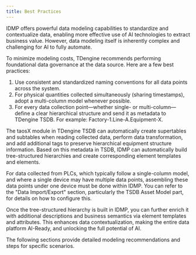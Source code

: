 ```yaml
---
title: Best Practices
---
```


IDMP offers powerful data modeling capabilities to standardize and contextualize data, enabling more effective use of AI technologies to extract business value. However, data modeling itself is inherently complex and challenging for AI to fully automate.

To minimize modeling costs, TDengine recommends performing foundational data governance at the data source. Here are a few best practices:

1. Use consistent and standardized naming conventions for all data points across the system.
1. For physical quantities collected simultaneously (sharing timestamps), adopt a multi-column model whenever possible.
1. For every data collection point—whether single- or multi-column—define a clear hierarchical structure and send it as metadata to TDengine TSDB. For example: Factory-1.Line-A.Equipment-X.

The taosX module in TDengine TSDB can automatically create supertables and subtables when reading collected data, perform data transformation, and add additional tags to preserve hierarchical equipment structure information. Based on this metadata in TSDB, IDMP can automatically build tree-structured hierarchies and create corresponding element templates and elements.

For data collected from PLCs, which typically follow a single-column model, and where a single device may have multiple data points, assembling these data points under one device must be done within IDMP. You can refer to the "Data Import/Export" section, particularly the TSDB Asset Model part, for details on how to configure this.

Once the tree-structured hierarchy is built in IDMP, you can further enrich it with additional descriptions and business semantics via element templates and attributes. This enhances data contextualization, making the entire data platform AI-Ready, and unlocking the full potential of AI. 

The following sections provide detailed modeling recommendations and steps for specific scenarios.
